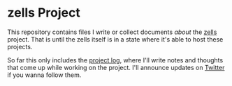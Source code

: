 # zells Project

This repository contains files I write or collect documents *about* the [zells](http://zells.org) project. That is until the zells itself is in a state where it's able to host these projects.

So far this only includes the [project log][log], where I'll write notes and thoughts that come up while working on the project. I'll announce updates on [Twitter] if you wanna follow them.

[log]: https://github.com/zells/project/tree/master/log
[Twitter]: https://twitter.com/sw_literacy
